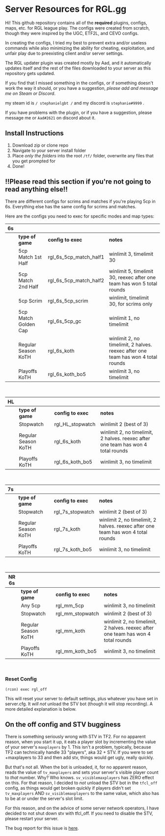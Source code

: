 
# Server Resources for RGL.gg

Hi! This github repository contains all of the **required** plugins, configs, maps, etc. for RGL league play. The configs were created from scratch, though they were inspired by the UGC, ETF2L, and CEVO configs.


In creating the configs, I tried my best to prevent extra and/or useless commands while also minimizing the ability for cheating, exploitation, and unfair play due to preexisting client and/or server settings.

The RGL updater plugin was created mostly by Aad, and it automatically updates itself and the rest of the files downloaded to your server as this repository gets updated.

If you find that I missed something in the configs, or if something doesn't work the way it should, or you have a suggestion, *please add and message me on Steam or Discord*.

my steam id is `/ stephanielgbt /` and my discord is `stephanie#9999` .

If you have problems with the plugin, or if you have a suggestion, please message me or `Aad#2621` on discord about it.

## Install Instructions

1. Download zip or clone repo
2. Navigate to your server install folder
3. Place *only the folders* into the root `/tf/` folder, overwrite any files that you get prompted for
4. Done!

## !!Please read this section if you're not going to read anything else!!

There are different configs for scrims and matches if you're playing 5cp in 6s. Everything else has the same config for scrims and matches.

Here are the configs you need to exec for specific modes and map types:


| 6s    |                        |                           |                                                                                         |
|:-----:|:----------------------|:-------------------------|:---------------------------------------------------------------------------------------|
|       | **type of game**       | **config to exec**        | **notes**                                                                               |
|       | 5cp Match 1st Half     | rgl_6s_5cp_match_half1    | winlimit 3, timelimit 30                                                                |
|       | 5cp Match 2nd Half     | rgl_6s_5cp_match_half2    | winlimit 5, timelimit 30, reexec after one team has won 5 total rounds                  |
|       | 5cp Scrim              | rgl_6s_5cp_scrim          | winlimit, timelimit 30, for scrims only                                                 |
|       | 5cp Match Golden Cap   | rgl_6s_5cp_gc             | winlimit 1, no timelimit                                                                |
|       | Regular Season KoTH    | rgl_6s_koth               | winlimit 2, no timelimit, 2 halves. reexec after one team has won 4 total rounds        |
|       | Playoffs KoTH          | rgl_6s_koth_bo5           | winlimit 3, no timelimit                                                                |

<br>

| HL    |                        |                           |                                                                                         |
|:-----:|:----------------------|:-------------------------|:---------------------------------------------------------------------------------------|
|       | **type of game**       | **config to exec**        | **notes**                                                                               |
|       | Stopwatch              | rgl_HL_stopwatch          | winlimit 2 (best of 3)                                                                  |
|       | Regular Season KoTH    | rgl_6s_koth               | winlimit 2, no timelimit, 2 halves. reexec after one team has won 4 total rounds        |
|       | Playoffs KoTH          | rgl_6s_koth_bo5           | winlimit 3, no timelimit                                                                |

<br>

| 7s    |                        |                           |                                                                                         |
|:-----:|:----------------------|:-------------------------|:---------------------------------------------------------------------------------------|
|       | **type of game**       | **config to exec**        | **notes**                                                                               |
|       | Stopwatch              | rgl_7s_stopwatch          | winlimit 2 (best of 3)                                                                  |
|       | Regular Season KoTH    | rgl_7s_koth               | winlimit 2, no timelimit, 2 halves. reexec after one team has won 4 total rounds        |
|       | Playoffs KoTH          | rgl_7s_koth_bo5           | winlimit 3, no timelimit                                                                |

<br>

| NR 6s |                        |                           |                                                                                         |
|:-----:|:----------------------|:-------------------------|:---------------------------------------------------------------------------------------|
|       | **type of game**       | **config to exec**        | **notes**                                                                               |
|       | Any 5cp                | rgl_mm_5cp                | winlimit 3, no timelimit                                                                |
|       | Stopwatch              | rgl_mm_stopwatch          | winlimit 2 (best of 3)                                                                  |
|       | Regular Season KoTH    | rgl_mm_koth               | winlimit 2, no timelimit, 2 halves. reexec after one team has won 4 total rounds        |
|       | Playoffs KoTH          | rgl_mm_koth_bo5           | winlimit 3, no timelimit                                                                |

<br>

### Reset Config

`(rcon) exec rgl_off`

This will reset your server to default settings, plus whatever you have set in server.cfg. It *will not* unload the STV bot (though it will stop recording). A more detailed explanation is below.


## On the off config and STV bugginess

There is something seriously wrong with STV in TF2. For no apparent reason, when you start it up, it eats a player slot by incrementing the value of your server's `maxplayers` by 1. This isn't a problem, typically, because TF2 can technically handle 33 "players", aka 32 + STV. If you were to set +maxplayers to 33 and then add stv, things would get ugly, really quickly.

But that's not all. When the bot is unloaded, it, for no apparent reason, reads the value of `tv_maxplayers` and sets your server's visible player count to *that* number. Why? Who knows. `sv_visiblemaxplayers` has ZERO effect on this. For that reason, I decided to *not* unload the STV bot in the `tfcl_off` config, as things would get broken quickly if players didn't set `tv_maxplayers` AND `sv_visiblemaxplayers` to the same value, which also has to be at or under the server's slot limit.

For this reason, and on the advice of some server network operators, I have decided to not shut down stv with tfcl_off. If you need to disable the STV, please restart your server.

The bug report for this issue is [here](https://github.com/ValveSoftware/Source-1-Games/issues/2778).
